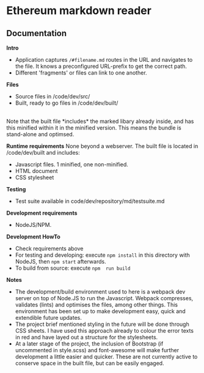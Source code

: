# Ethereum markdown reader

## Documentation

**Intro**
* Application captures ``/#filename.md`` routes in the URL and navigates to the file. It knows a preconfigured URL-prefix to get the correct path.
* Different 'fragments' or files can link to one another.

**Files**
* Source files in /code/dev/src/
* Built, ready to go files in /code/dev/built/

<br />
Note that the built file *includes* the marked libary already inside, and has this minified within it in the minified version. This means the bundle is stand-alone and optimsed.


**Runtime requirements**
None beyond a webserver. The built file is located in /code/dev/built and includes:
- Javascript files. 1 minified, one non-minified.
- HTML document
- CSS stylesheet

**Testing**
* Test suite available in code/dev/repository/md/testsuite.md

**Development requirements**
* NodeJS/NPM.

**Development HowTo**
* Check requirements above
* For testing and developing: execute ``npm install`` in this directory with NodeJS, then ``npm start`` afterwards.
* To build from source: execute ``npm  run build``

**Notes**
* The development/build environment used to here is a webpack dev server on top of Node.JS to run the Javascript. Webpack compresses, validates (lints) and optimises the files, among other things. This environment has been set up to make development easy, quick and extendible future updates.
* The project brief mentioned styling in the future will be done through CSS sheets. I have used this approach already to colour the error texts in red and have layed out a structure for the stylesheets.
* At a later stage of the project, the inclusion of Bootstrap (if uncommented in style.scss) and font-awesome will make further development a little easier and quicker. These are not currently active to conserve space in the built file, but can be easily engaged.



